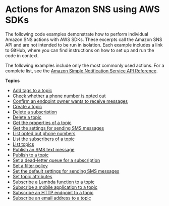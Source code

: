 # Actions for Amazon SNS using AWS SDKs<a name="service_code_examples_actions"></a>

The following code examples demonstrate how to perform individual Amazon SNS actions with AWS SDKs\. These excerpts call the Amazon SNS API and are not intended to be run in isolation\. Each example includes a link to GitHub, where you can find instructions on how to set up and run the code in context\.

 The following examples include only the most commonly used actions\. For a complete list, see the [Amazon Simple Notification Service API Reference](https://docs.aws.amazon.com/sns/latest/api/welcome.html)\. 

**Topics**
+ [Add tags to a topic](example_sns_TagResource_section.md)
+ [Check whether a phone number is opted out](example_sns_CheckIfPhoneNumberIsOptedOut_section.md)
+ [Confirm an endpoint owner wants to receive messages](example_sns_ConfirmSubscription_section.md)
+ [Create a topic](example_sns_CreateTopic_section.md)
+ [Delete a subscription](example_sns_Unsubscribe_section.md)
+ [Delete a topic](example_sns_DeleteTopic_section.md)
+ [Get the properties of a topic](example_sns_GetTopicAttributes_section.md)
+ [Get the settings for sending SMS messages](example_sns_GetSMSAttributes_section.md)
+ [List opted out phone numbers](example_sns_ListPhoneNumbersOptedOut_section.md)
+ [List the subscribers of a topic](example_sns_ListSubscriptions_section.md)
+ [List topics](example_sns_ListTopics_section.md)
+ [Publish an SMS text message](example_sns_PublishTextSMS_section.md)
+ [Publish to a topic](example_sns_Publish_section.md)
+ [Set a dead\-letter queue for a subscription](example_sns_SetSubscriptionAttributesRedrivePolicy_section.md)
+ [Set a filter policy](example_sns_SetSubscriptionAttributes_section.md)
+ [Set the default settings for sending SMS messages](example_sns_SetSmsAttributes_section.md)
+ [Set topic attributes](example_sns_SetTopicAttributes_section.md)
+ [Subscribe a Lambda function to a topic](example_sns_Subscribe_Lambda_section.md)
+ [Subscribe a mobile application to a topic](example_sns_Subscribe_App_section.md)
+ [Subscribe an HTTP endpoint to a topic](example_sns_Subscribe_HTTP_section.md)
+ [Subscribe an email address to a topic](example_sns_Subscribe_section.md)